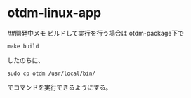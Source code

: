 # otdm-linux-app
##開発中メモ
ビルドして実行を行う場合は
otdm-package下で
```
make build
```
したのちに、
```
sudo cp otdm /usr/local/bin/
```
でコマンドを実行できるようにする。